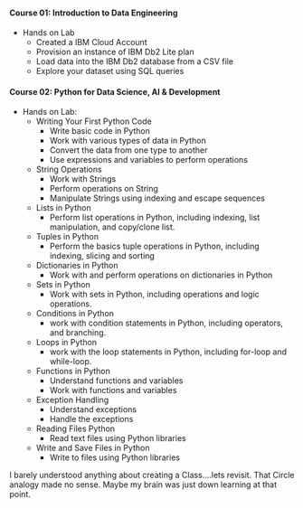 #### Course 01: Introduction to Data Engineering
- Hands on Lab
  - Created a IBM Cloud Account
  - Provision an instance of IBM Db2 Lite plan
  - Load data into the IBM Db2 database from a CSV file
  - Explore your dataset using SQL queries

#### Course 02: Python for Data Science, AI & Development
- Hands on Lab:
  - Writing Your First Python Code
    - Write basic code in Python
    - Work with various types of data in Python
    - Convert the data from one type to another
    - Use expressions and variables to perform operations
  - String Operations
    - Work with Strings
    - Perform operations on String
    - Manipulate Strings using indexing and escape sequences
  - Lists in Python
    - Perform list operations in Python, including indexing, list manipulation, and copy/clone list.
  - Tuples in Python
    - Perform the basics tuple operations in Python, including indexing, slicing and sorting
  - Dictionaries in Python
    - Work with and perform operations on dictionaries in Python
  - Sets in Python
    - Work with sets in Python, including operations and logic operations.
  - Conditions in Python
    - work with condition statements in Python, including operators, and branching.
  - Loops in Python
    - work with the loop statements in Python, including for-loop and while-loop.
  - Functions in Python
    - Understand functions and variables
    - Work with functions and variables
  - Exception Handling
    - Understand exceptions
    - Handle the exceptions
  - Reading Files Python
    - Read text files using Python libraries
  - Write and Save Files in Python
    - Write to files using Python libraries

I barely understood anything about creating a Class....lets revisit.  That Circle analogy made no sense.  Maybe my brain was just down learning at that point.
